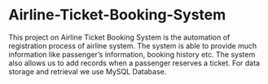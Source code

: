 # Airline-Ticket-Booking-System
This project on Airline Ticket Booking System is the automation of registration process of airline system. The system is able to provide much information like passenger’s information, booking history etc. The system also allows us to add records when a passenger reserves a ticket. For data storage and retrieval we use MySQL Database.
